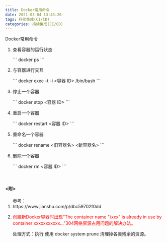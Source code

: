 ```yaml
---
title: Docker常用命令
date: 2021-03-04 13:43:20
tags: 持续集成(CI/CD)
categories: 持续集成(CI/CD)
---
```


<p>Docker常用命令</p>

<!-- more -->
<ol>
  <li>
    <p>查看容器的运行状态</p>
    ```
    docker ps
    ```
  </li>
  <li>
    <p>与容器进行交互</p>
    ```
    docker exec -t -i <容器 ID> /bin/bash
    ```
  </li>
  <li>
    <p>停止一个容器</p>
    ```
    docker stop <容器 ID>
    ```
  </li>
  <li>
    <p>重启一个容器</p>
    ```
    docker restart <容器 ID>
    ```
  </li>
  <li>
    <p>重命名一个容器</p>
    ```
    docker rename <旧容器名> <新容器名>
    ```
  </li>
  <li>
    <p>删除一个容器</p>
    ```
    docker rm <容器 ID>
    ```
  </li>
</ol>


<h4 style="margin-top:50px;"><附></h4>
<ol>参考：
  <li>https://www.jianshu.com/p/dbc59702f0dd</li>
  <li>
    <p style="color: red;">创建新Docker容器时出现“The container name "/xxx" is already in use by container xxxxxxxxxxx...”304网络资源占用问题的解决办法。</p>
    <p>处理方式：执行 使用 docker system prune 清理掉各类残余的资源。</p>
  </li>
</ol>
